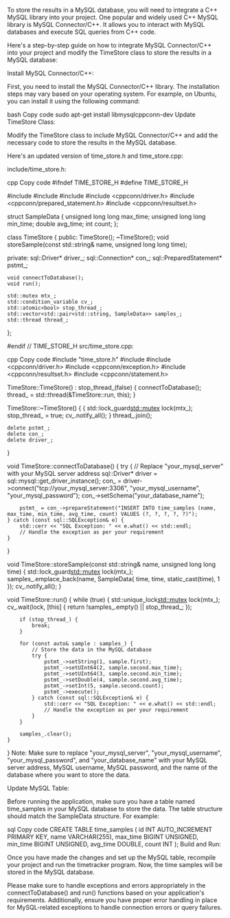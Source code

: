 To store the results in a MySQL database, you will need to integrate a C++ MySQL library into your project. One popular and widely used C++ MySQL library is MySQL Connector/C++. It allows you to interact with MySQL databases and execute SQL queries from C++ code.

Here's a step-by-step guide on how to integrate MySQL Connector/C++ into your project and modify the TimeStore class to store the results in a MySQL database:

Install MySQL Connector/C++:

First, you need to install the MySQL Connector/C++ library. The installation steps may vary based on your operating system. For example, on Ubuntu, you can install it using the following command:

bash
Copy code
sudo apt-get install libmysqlcppconn-dev
Update TimeStore Class:

Modify the TimeStore class to include MySQL Connector/C++ and add the necessary code to store the results in the MySQL database.

Here's an updated version of time_store.h and time_store.cpp:

include/time_store.h:

cpp
Copy code
#ifndef TIME_STORE_H
#define TIME_STORE_H

#include <string>
#include <vector>
#include <mutex>
#include <cppconn/driver.h>
#include <cppconn/prepared_statement.h>
#include <cppconn/resultset.h>

struct SampleData {
    unsigned long long max_time;
    unsigned long long min_time;
    double avg_time;
    int count;
};

class TimeStore {
public:
    TimeStore();
    ~TimeStore();
    void storeSample(const std::string& name, unsigned long long time);

private:
    sql::Driver* driver_;
    sql::Connection* con_;
    sql::PreparedStatement* pstmt_;

    void connectToDatabase();
    void run();

    std::mutex mtx_;
    std::condition_variable cv_;
    std::atomic<bool> stop_thread_;
    std::vector<std::pair<std::string, SampleData>> samples_;
    std::thread thread_;
};

#endif // TIME_STORE_H
src/time_store.cpp:

cpp
Copy code
#include "time_store.h"
#include <iostream>
#include <cppconn/driver.h>
#include <cppconn/exception.h>
#include <cppconn/resultset.h>
#include <cppconn/statement.h>

TimeStore::TimeStore() : stop_thread_(false) {
    connectToDatabase();
    thread_ = std::thread(&TimeStore::run, this);
}

TimeStore::~TimeStore() {
    {
        std::lock_guard<std::mutex> lock(mtx_);
        stop_thread_ = true;
        cv_.notify_all();
    }
    thread_.join();

    delete pstmt_;
    delete con_;
    delete driver_;
}

void TimeStore::connectToDatabase() {
    try {
        // Replace "your_mysql_server" with your MySQL server address
        sql::Driver* driver = sql::mysql::get_driver_instance();
        con_ = driver->connect("tcp://your_mysql_server:3306", "your_mysql_username", "your_mysql_password");
        con_->setSchema("your_database_name");

        pstmt_ = con_->prepareStatement("INSERT INTO time_samples (name, max_time, min_time, avg_time, count) VALUES (?, ?, ?, ?, ?)");
    } catch (const sql::SQLException& e) {
        std::cerr << "SQL Exception: " << e.what() << std::endl;
        // Handle the exception as per your requirement
    }
}

void TimeStore::storeSample(const std::string& name, unsigned long long time) {
    std::lock_guard<std::mutex> lock(mtx_);
    samples_.emplace_back(name, SampleData{ time, time, static_cast<double>(time), 1 });
    cv_.notify_all();
}

void TimeStore::run() {
    while (true) {
        std::unique_lock<std::mutex> lock(mtx_);
        cv_.wait(lock, [this] { return !samples_.empty() || stop_thread_; });

        if (stop_thread_) {
            break;
        }

        for (const auto& sample : samples_) {
            // Store the data in the MySQL database
            try {
                pstmt_->setString(1, sample.first);
                pstmt_->setUInt64(2, sample.second.max_time);
                pstmt_->setUInt64(3, sample.second.min_time);
                pstmt_->setDouble(4, sample.second.avg_time);
                pstmt_->setInt(5, sample.second.count);
                pstmt_->execute();
            } catch (const sql::SQLException& e) {
                std::cerr << "SQL Exception: " << e.what() << std::endl;
                // Handle the exception as per your requirement
            }
        }

        samples_.clear();
    }
}
Note: Make sure to replace "your_mysql_server", "your_mysql_username", "your_mysql_password", and "your_database_name" with your MySQL server address, MySQL username, MySQL password, and the name of the database where you want to store the data.

Update MySQL Table:

Before running the application, make sure you have a table named time_samples in your MySQL database to store the data. The table structure should match the SampleData structure. For example:

sql
Copy code
CREATE TABLE time_samples (
    id INT AUTO_INCREMENT PRIMARY KEY,
    name VARCHAR(255),
    max_time BIGINT UNSIGNED,
    min_time BIGINT UNSIGNED,
    avg_time DOUBLE,
    count INT
);
Build and Run:

Once you have made the changes and set up the MySQL table, recompile your project and run the timetracker program. Now, the time samples will be stored in the MySQL database.

Please make sure to handle exceptions and errors appropriately in the connectToDatabase() and run() functions based on your application's requirements. Additionally, ensure you have proper error handling in place for MySQL-related exceptions to handle connection errors or query failures.